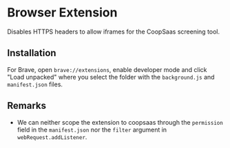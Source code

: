 # Browser Extension

Disables HTTPS headers to allow iframes for the CoopSaas screening tool.

## Installation

For Brave, open `brave://extensions`, enable developer mode and click "Load unpacked" where you select the folder with the `background.js` and `manifest.json` files.

## Remarks

* We can neither scope the extension to coopsaas through the `permission` field in the `manifest.json` nor the `filter` argument in `webRequest.addListener`.